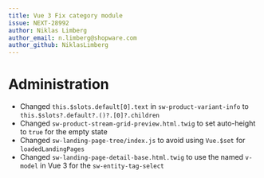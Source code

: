 ```yaml
---
title: Vue 3 Fix category module
issue: NEXT-28992
author: Niklas Limberg
author_email: n.limberg@shopware.com
author_github: NiklasLimberg
---
```

# Administration
* Changed `this.$slots.default[0].text` in `sw-product-variant-info` to `this.$slots?.default?.()?.[0]?.children`
* Changed `sw-product-stream-grid-preview.html.twig` to set auto-height to `true` for the empty state
* Changed `sw-landing-page-tree/index.js` to avoid using `Vue.$set` for `loadedLandingPages`
* Changed `sw-landing-page-detail-base.html.twig` to use the named `v-model` in Vue 3 for the `sw-entity-tag-select`
